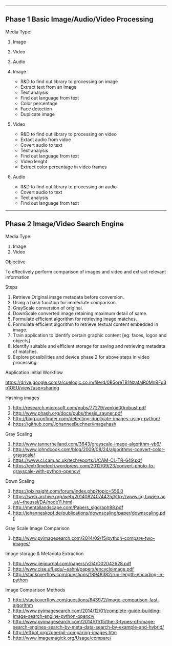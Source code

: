 -------------------------------------------------------------------------------------
Phase 1
Basic Image/Audio/Video Processing
-------------------------------------------------------------------------------------


Media Type:
1. Image
2. Video
3. Audio


1. Image
   - R&D to find out library to processing on image
   - Extract text from an image
   - Text analysis
   - Find out language from text
   - Color percentage 
   - Face detection
   - Duplicate image

2. Video
   - R&D to find out library to processing on video
   - Extact audio from vidoe
   - Covert audio to text
   - Text analysis
   - Find out language from text
   - Video lenght
   - Extract color percentage in video frames

3. Audio
   - R&D to find out library to processing on audio
   - Covert audio to text
   - Text analysis
   - Find out language from text


-------------------------------------------------------------------------------------
Phase 2
Image/Video Search Engine
-------------------------------------------------------------------------------------


Media Type:
1. Image
2. Video

Objective

To effectively perform comparison of images and video and extract relevant information

Steps

1. Retrieve Original image metadata before conversion.
2. Using a hash function for immediate comparison.
3. GrayScale conversion of original.
4. DownScale converted image retaining maximum detail of same.
5. Formulate efficient algorithm for retrieving image matches.
6. Formulate efficient algorithm to retrieve textual content embedded in image.
7. Train application to identify certain graphic content [eg: faces, logos and objects]
8. Identify suitable and efficient storage for saving and retrieving metadata of matches.
9. Explore possibilities and device phase 2 for above steps in video processing.

Application Initial Workflow

https://drive.google.com/a/cuelogic.co.in/file/d/0B5oreTB1NzafalR0MnBFd3p1OEU/view?usp=sharing

Hashing images
1. http://research.microsoft.com/pubs/77279/venkie00robust.pdf
2. http://www.phash.org/docs/pubs/thesis_zauner.pdf
3. http://blog.iconfinder.com/detecting-duplicate-images-using-python/
4. https://github.com/JohannesBuchner/imagehash

Gray Scaling
1. http://www.tannerhelland.com/3643/grayscale-image-algorithm-vb6/
2. http://www.johndcook.com/blog/2009/08/24/algorithms-convert-color-grayscale/
3. https://www.cl.cam.ac.uk/techreports/UCAM-CL-TR-649.pdf
4. https://extr3metech.wordpress.com/2012/09/23/convert-photo-to-grayscale-with-python-opencv/

Down Scaling
1. https://pixinsight.com/forum/index.php?topic=556.0
2. https://web.archive.org/web/20140824074425/http://www.cg.tuwien.ac.at/~theussl/DA/node11.html
3. http://mentallandscape.com/Papers_siggraph88.pdf
4. http://johanneskopf.de/publications/downscaling/paper/downscaling.pdf

Gray Scale Image Comparison
1. http://www.pyimagesearch.com/2014/09/15/python-compare-two-images/

Image storage & Metadata Extraction 
1. http://www.ijeijournal.com/papers/v2i4/D02042628.pdf
2. http://www.cise.ufl.edu/~sahni/papers/encycloimage.pdf
3. http://stackoverflow.com/questions/18948382/run-length-encoding-in-python

Image Comparison Methods
1. http://stackoverflow.com/questions/843972/image-comparison-fast-algorithm
2. http://www.pyimagesearch.com/2014/12/01/complete-guide-building-image-search-engine-python-opencv/
3. http://www.pyimagesearch.com/2014/01/15/the-3-types-of-image-search-engines-search-by-meta-data-search-by-example-and-hybrid/
4. http://effbot.org/zone/pil-comparing-images.htm
5. http://www.imagemagick.org/Usage/compare/


